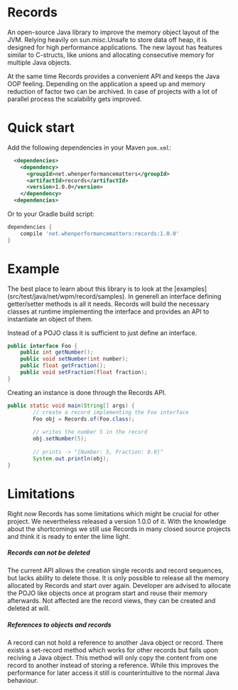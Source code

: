 Records
=======

An open-source Java library to improve the memory object layout of the JVM. Relying heavily on sun.misc.Unsafe to store data off heap, it is designed for high performance applications. The new layout has features similar to C-structs, like unions and allocating consecutive memory for multiple Java objects. 

At the same time Records provides a convenient API and keeps the Java OOP feeling. Depending on the application a speed up and memory reduction of factor two can be archived. In case of projects with a lot of parallel process the scalability gets improved.

Quick start
=======
Add the following dependencies in your Maven `pom.xml`:
```xml
  <dependencies>
    <dependency>
      <groupId>net.whenperformancematters</groupId>
      <artifactId>records</artifactId>
      <version>1.0.0</version>
    </dependency>
  <dependencies>
```

Or to your Gradle build script:
```groovy
dependencies {
    compile 'net.whenperformancematters:records:1.0.0'
}
```

Example
=======

The best place to learn about this library is to look at the [examples] (src/test/java/net/wpm/record/samples). In generell an interface defining getter/setter methods is all it needs. Records will build the necessary classes at runtime implementing the interface and provides an API to instantiate an object of them. 

  
Instead of a POJO class it is sufficient to just define an interface.
```java
public interface Foo {
	public int getNumber();
	public void setNumber(int number);
	public float getFraction();
	public void setFraction(float fraction);
}
```

Creating an instance is done through the Records API.
```java
public static void main(String[] args) {
		// create a record implementing the Foo interface
		Foo obj = Records.of(Foo.class);
		
		// writes the number 5 in the record
		obj.setNumber(5);
		
		// prints -> "{Number: 5, Fraction: 0.0}"
		System.out.println(obj);
}
```

Limitations
=======

Right now Records has some limitations which might be crucial for other project. We nevertheless released a version 1.0.0 of it. With the knowledge about the shortcomings we still use Records in many closed source projects and think it is ready to enter the lime light.

##### Records can not be deleted
The current API allows the creation single records and record sequences, but lacks ability to delete those. It is only possible to release all the memory allocated by Records and start over again. Developer are advised to allocate the POJO like objects once at program start and reuse their memory afterwards. Not affected are the record views, they can be created and deleted at will.

##### References to objects and records
A record can not hold a reference to another Java object or record. There exists a set-record method which works for other records but fails upon reciving a Java object. This method will only copy the content from one record to another instead of storing a reference. While this improves the performance for later access it still is counterintuitive to the normal Java behaviour. 